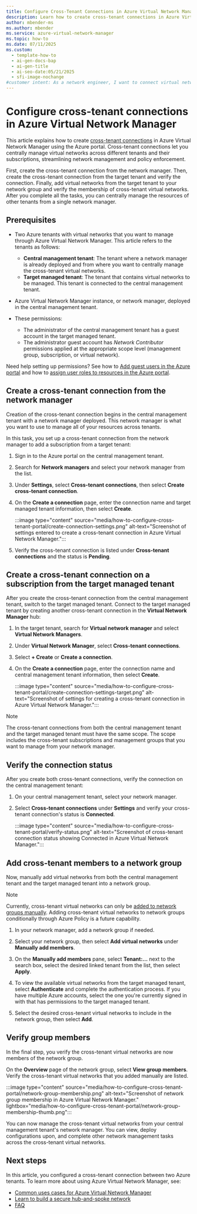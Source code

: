 ```yaml
---
title: Configure Cross-Tenant Connections in Azure Virtual Network Manager
description: Learn how to create cross-tenant connections in Azure Virtual Network Manager to manage virtual networks across tenants. Centralize network management and get started today.
author: mbender-ms
ms.author: mbender
ms.service: azure-virtual-network-manager
ms.topic: how-to
ms.date: 07/11/2025
ms.custom:
  - template-how-to
  - ai-gen-docs-bap
  - ai-gen-title
  - ai-seo-date:05/21/2025
  - sfi-image-nochange
#customer intent: As a network engineer, I want to connect virtual networks in different Azure tenants so that I can centralize network management and policies.
---
```


# Configure cross-tenant connections in Azure Virtual Network Manager

This article explains how to create [cross-tenant connections](concept-cross-tenant.md) in Azure Virtual Network Manager using the Azure portal. Cross-tenant connections let you centrally manage virtual networks across different tenants and their subscriptions, streamlining network management and policy enforcement.

First, create the cross-tenant connection from the network manager. Then, create the cross-tenant connection from the target tenant and verify the connection. Finally, add virtual networks from the target tenant to your network group and verify the membership of cross-tenant virtual networks. After you complete all the tasks, you can centrally manage the resources of other tenants from a single network manager.

## Prerequisites

- Two Azure tenants with virtual networks that you want to manage through Azure Virtual Network Manager. This article refers to the tenants as follows:
  - **Central management tenant**: The tenant where a network manager is already deployed and from where you want to centrally manage the cross-tenant virtual networks.
  - **Target managed tenant**: The tenant that contains virtual networks to be managed. This tenant is connected to the central management tenant.

- Azure Virtual Network Manager instance, or network manager, deployed in the central management tenant.

- These permissions:

  - The administrator of the central management tenant has a guest account in the target managed tenant.
  - The administrator guest account has *Network Contributor* permissions applied at the appropriate scope level (management group, subscription, or virtual network). 

Need help setting up permissions? See how to [Add guest users in the Azure portal](/entra/external-id/b2b-quickstart-add-guest-users-portal) and how to [assign user roles to resources in the Azure portal](../role-based-access-control/role-assignments-portal.yml).

## Create a cross-tenant connection from the network manager

Creation of the cross-tenant connection begins in the central management tenant with a network manager deployed. This network manager is what you want to use to manage all of your resources across tenants.

In this task, you set up a cross-tenant connection from the network manager to add a subscription from a target tenant:

1. Sign in to the Azure portal on the central management tenant.

1. Search for **Network managers** and select your network manager from the list.

1. Under **Settings**, select **Cross-tenant connections**, then select **Create cross-tenant connection**.

1. On the **Create a connection** page, enter the connection name and target managed tenant information, then select **Create**.

   :::image type="content" source="media/how-to-configure-cross-tenant-portal/create-connection-settings.png" alt-text="Screenshot of settings entered to create a cross-tenant connection in Azure Virtual Network Manager.":::

1. Verify the cross-tenant connection is listed under **Cross-tenant connections** and the status is **Pending**.

## Create a cross-tenant connection on a subscription from the target managed tenant

After you create the cross-tenant connection from the central management tenant, switch to the target managed tenant. Connect to the target managed tenant by creating another cross-tenant connection in the **Virtual Network Manager** hub:

1. In the target tenant, search for **Virtual network manager** and select **Virtual Network Managers**.

1. Under **Virtual Network Manager**, select **Cross-tenant connections**.

1. Select **+ Create** or **Create a connection**.

1. On the **Create a connection** page, enter the connection name and central management tenant information, then select **Create**.

   :::image type="content" source="media/how-to-configure-cross-tenant-portal/create-connection-settings-target.png" alt-text="Screenshot of settings for creating a cross-tenant connection in Azure Virtual Network Manager.":::

> [!NOTE]
> The cross-tenant connections from both the central management tenant and the target managed tenant must have the same scope. The scope includes the cross-tenant subscriptions and management groups that you want to manage from your network manager.

## Verify the connection status

After you create both cross-tenant connections, verify the connection on the central management tenant:

1. On your central management tenant, select your network manager.

1. Select **Cross-tenant connections** under **Settings** and verify your cross-tenant connection's status is **Connected**.

   :::image type="content" source="media/how-to-configure-cross-tenant-portal/verify-status.png" alt-text="Screenshot of cross-tenant connection status showing Connected in Azure Virtual Network Manager.":::

## Add cross-tenant members to a network group

Now, manually add virtual networks from both the central management tenant and the target managed tenant into a network group.

> [!NOTE]
> Currently, cross-tenant virtual networks can only be [added to network groups manually](concept-network-groups.md#static-membership). Adding cross-tenant virtual networks to network groups conditionally through Azure Policy is a future capability.


1. In your network manager, add a network group if needed.

1. Select your network group, then select **Add virtual networks** under **Manually add members**.

1. On the **Manually add members** pane, select **Tenant:...** next to the search box, select the desired linked tenant from the list, then select **Apply**.

1. To view the available virtual networks from the target managed tenant, select **Authenticate** and complete the authentication process. If you have multiple Azure accounts, select the one you're currently signed in with that has permissions to the target managed tenant.

1. Select the desired cross-tenant virtual networks to include in the network group, then select **Add**.

## Verify group members

In the final step, you verify the cross-tenant virtual networks are now members of the network group.

On the **Overview** page of the network group, select **View group members**. Verify the cross-tenant virtual networks that you added manually are listed.

:::image type="content" source="media/how-to-configure-cross-tenant-portal/network-group-membership.png" alt-text="Screenshot of network group membership in Azure Virtual Network Manager." lightbox="media/how-to-configure-cross-tenant-portal/network-group-membership-thumb.png":::

You can now manage the cross-tenant virtual networks from your central management tenant's network manager. You can view, deploy configurations upon, and complete other network management tasks across the cross-tenant virtual networks.

## Next steps

In this article, you configured a cross-tenant connection between two Azure tenants. To learn more about using Azure Virtual Network Manager, see:

- [Common uses cases for Azure Virtual Network Manager](concept-use-cases.md)
- [Learn to build a secure hub-and-spoke network](tutorial-create-secured-hub-and-spoke.md)
- [FAQ](faq.md)
